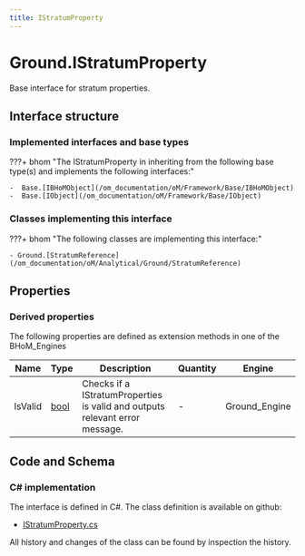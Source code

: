 ```yaml
---
title: IStratumProperty
---
```


# Ground.IStratumProperty

Base interface for stratum properties.

## Interface structure

### Implemented interfaces and base types

???+ bhom "The IStratumProperty in inheriting from the following base type(s) and implements the following interfaces:"

    -  Base.[IBHoMObject](/om_documentation/oM/Framework/Base/IBHoMObject)
    -  Base.[IObject](/om_documentation/oM/Framework/Base/IObject)


### Classes implementing this interface

???+ bhom "The following classes are implementing this interface:"

    - Ground.[StratumReference](/om_documentation/oM/Analytical/Ground/StratumReference)


## Properties

### Derived properties

The following properties are defined as extension methods in one of the BHoM_Engines

| Name             | Type             | Description      | Quantity         | Engine           |
|------------------|------------------|------------------|------------------|------------------|
| IsValid | [bool](https://learn.microsoft.com/en-us/dotnet/api/System.Boolean?view=netstandard-2.0) | Checks if a IStratumProperties is valid and outputs relevant error message. | - | Ground_Engine |


## Code and Schema

### C# implementation

The interface is defined in C#. The class definition is available on github:

- [IStratumProperty.cs](https://github.com/BHoM/BHoM/blob/develop/Ground_oM/StratumProperties/IStratumProperty.cs)

All history and changes of the class can be found by inspection the history.
